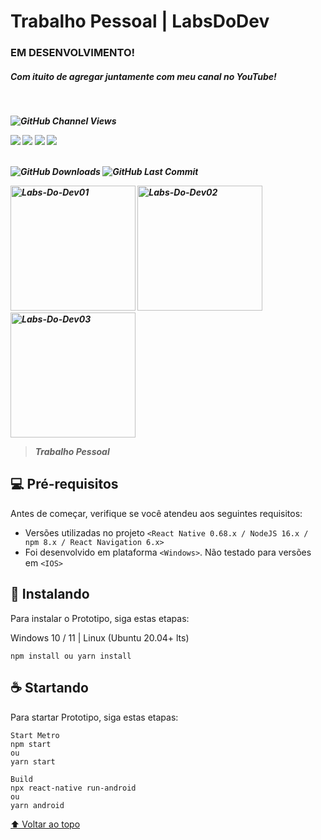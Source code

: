 # Trabalho Pessoal | LabsDoDev
<h3> EM DESENVOLVIMENTO!</h3>
<h5>Com ituito de agregar juntamente com meu canal no YouTube!<h5><br>
  
![GitHub Channel Views](https://img.shields.io/youtube/channel/views/UCGyyQGmPjRe94vZ60wm42Mw?label=Views%20YouTube&style=social)
<div> 
  <a href="https://www.youtube.com/channel/UCGyyQGmPjRe94vZ60wm42Mw" target="_blank"><img src="https://img.shields.io/badge/YouTube-FF0000?style=for-the-badge&logo=youtube&logoColor=white" target="_blank"></a>
  <a href="https://instagram.com/cleisson_andrade" target="_blank"><img src="https://img.shields.io/badge/-Instagram-%23E4405F?style=for-the-badge&logo=instagram&logoColor=white" target="_blank"></a>
  <a href = "mailto:cleisson80@gmail.com"><img src="https://img.shields.io/badge/-Gmail-%23333?style=for-the-badge&logo=gmail&logoColor=white" target="_blank"></a>
  <a href="https://www.linkedin.com/in/cleisson-andrade-514096207" target="_blank"><img src="https://img.shields.io/badge/-LinkedIn-%230077B5?style=for-the-badge&logo=linkedin&logoColor=white" target="_blank"></a> 
</div>
  <br>
  
![GitHub Downloads](https://img.shields.io/github/downloads/cl3i550n/Projeto_AppLabsDoDev/total?style=plastic)
![GitHub Last Commit](https://img.shields.io/github/last-commit/cl3i550n/Projeto_AppLabsDoDev?style=plastic)


<a href="https://ibb.co/xSRjtgr"><img src="https://i.ibb.co/vxKP6dM/Labs-Do-Dev01.png" alt="Labs-Do-Dev01" width="200"></a>
<a href="https://ibb.co/kDyHpzP"><img src="https://i.ibb.co/7pzYHB0/Labs-Do-Dev02.png" alt="Labs-Do-Dev02" width="200"></a>
<a href="https://ibb.co/bPyksrN"><img src="https://i.ibb.co/FKfF5B8/Labs-Do-Dev03.png" alt="Labs-Do-Dev03" width="200"></a>

> Trabalho Pessoal

## 💻 Pré-requisitos

Antes de começar, verifique se você atendeu aos seguintes requisitos:
<!---Estes são apenas requisitos de exemplo. Adicionar, duplicar ou remover conforme necessário--->
* Versões utilizadas no projeto `<React Native 0.68.x / NodeJS 16.x / npm 8.x / React Navigation 6.x>`
* Foi desenvolvido em plataforma `<Windows>`. Não testado para versões em `<IOS>`

## 🚀 Instalando

Para instalar o Prototipo, siga estas etapas:

Windows 10 / 11 | Linux (Ubuntu 20.04+ lts)
```
npm install ou yarn install
```

## ☕ Startando

Para startar Prototipo, siga estas etapas:

```
Start Metro
npm start
ou
yarn start

Build
npx react-native run-android
ou
yarn android
```

[⬆ Voltar ao topo](#nome-do-projeto)<br>
